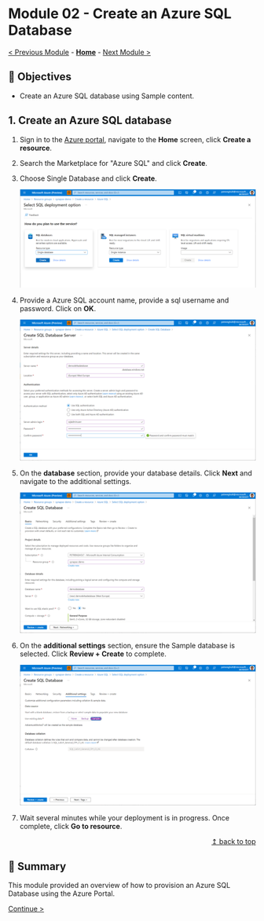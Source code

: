 # Module 02 - Create an Azure SQL Database

[< Previous Module](../module01/module01.md) - **[Home](../README.md)** - [Next Module >](../module03/module03.md)

## :dart: Objectives

* Create an Azure SQL database using Sample content.

## 1. Create an Azure SQL database

1. Sign in to the [Azure portal](https://portal.azure.com), navigate to the **Home** screen, click **Create a resource**.
2. Search the Marketplace for "Azure SQL" and click **Create**.
3. Choose Single Database and click **Create**.

    ![Create a Resource](../module02/screen01.png)  

4. Provide a Azure SQL account name, provide a sql username and password. Click on **OK**.

    ![Provide details](../module02/screen02.png)  

5. On the **database** section, provide your database details. Click **Next** and navigate to the additional settings.

    ![Use Sample database](../module02/screen03.png)

6. On the **additional settings** section, ensure the Sample database is selected. Click **Review + Create** to complete.

    ![Review and complete](../module02/screen04.png)  

7. Wait several minutes while your deployment is in progress. Once complete, click **Go to resource**.

<div align="right"><a href="#module-02---create-an-azure-sql-database">↥ back to top</a></div>


## :tada: Summary

This module provided an overview of how to provision an Azure SQL Database using the Azure Portal.

[Continue >](../module03/module03.md)